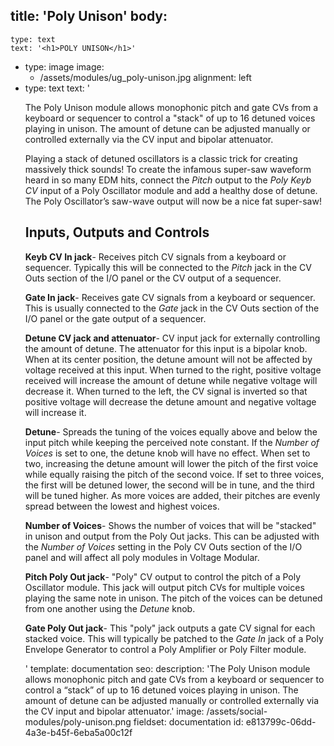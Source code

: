 title: 'Poly Unison'
body:
  -
    type: text
    text: '<h1>POLY UNISON</h1>'
  -
    type: image
    image:
      - /assets/modules/ug_poly-unison.jpg
    alignment: left
  -
    type: text
    text: '<p>The Poly Unison module allows monophonic pitch and gate CVs from a keyboard or sequencer to control a "stack" of up to 16 detuned voices playing in unison. The amount of detune can be adjusted manually or controlled externally via the CV input and bipolar attenuator.&nbsp;</p><p>Playing a stack of detuned oscillators is a classic trick for creating massively thick sounds! To create the infamous super-saw waveform heard in so many EDM hits, connect the <em>Pitch</em> output to the <em>Poly Keyb CV</em> input of a Poly Oscillator module and add a healthy dose of detune. The Poly Oscillator’s saw-wave output will now be a nice fat super-saw!&nbsp;<br></p><h2><strong>Inputs, Outputs and Controls</strong></h2><p><strong>Keyb CV In jack</strong>- Receives pitch CV signals from a keyboard or sequencer. Typically this will be connected to the <em>Pitch</em> jack in the CV Outs section of the I/O panel or the CV output of a sequencer.</p><p><strong>Gate In jack</strong>- Receives gate CV signals from a keyboard or sequencer. This is usually connected to the <em>Gate</em> jack in the CV Outs section of the I/O panel or the gate output of a sequencer.<br></p><p><strong>Detune CV jack and attenuator</strong>- CV input jack for externally controlling the amount of detune. The attenuator for this input is a bipolar knob. When at its center position, the detune amount will not be affected by voltage received at this input. When turned to the right, positive voltage received will increase the amount of detune while negative voltage will decrease it. When turned to the left, the CV signal is inverted so that positive voltage will decrease the detune amount and negative voltage will increase it.<br></p><p><strong>Detune</strong>- Spreads the tuning of the voices equally above and below the input pitch while keeping the perceived note constant. If the <em>Number of Voices </em>is set to one, the detune knob will have no effect. When set to two, increasing the detune amount will lower the pitch of the first voice while equally raising the pitch of the second voice. If set to three voices, the first will be detuned lower, the second will be in tune, and the third will be tuned higher. As more voices are added, their pitches are evenly spread between the lowest and highest voices.<br></p><p><strong>Number of Voices</strong>- Shows the number of voices that will be "stacked" in unison and output from the Poly Out jacks. This can be adjusted with the <em>Number of Voices </em>setting in the Poly CV Outs section of the I/O panel and will affect all poly modules in Voltage Modular.&nbsp;<br></p><p><strong>Pitch Poly Out jack</strong>- "Poly" CV output to control the pitch of a Poly Oscillator module. This jack will output pitch CVs for multiple voices playing the same note in unison. The pitch of the voices can be detuned from one another using the <em>Detune</em> knob.<br></p><p><strong>Gate Poly Out jack</strong>- This "poly" jack outputs a gate CV signal for each stacked voice. This will typically be patched to the <em>Gate In</em> jack of a Poly Envelope Generator to control a Poly Amplifier or Poly Filter module.<br></p>'
template: documentation
seo:
  description: 'The Poly Unison module allows monophonic pitch and gate CVs from a keyboard or sequencer to control a “stack” of up to 16 detuned voices playing in unison. The amount of detune can be adjusted manually or controlled externally via the CV input and bipolar attenuator.'
  image: /assets/social-modules/poly-unison.png
fieldset: documentation
id: e813799c-06dd-4a3e-b45f-6eba5a00c12f

